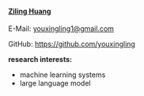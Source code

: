 #### [Ziling Huang](https://github.com/youxingling)

E-Mail: youxingling1@gmail.com

GitHub: https://github.com/youxingling

**research interests:**
- machine learning systems
- large language model
